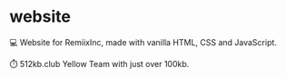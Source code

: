 # website
💻  Website for RemiixInc, made with vanilla HTML, CSS and JavaScript.

⏱️  512kb.club Yellow Team with just over 100kb.
